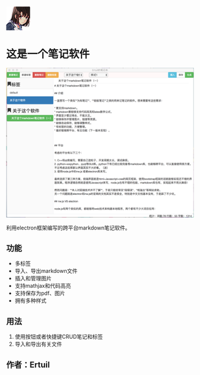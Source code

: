 
![图标](ertuileditor.jpg)

# 这是一个笔记软件

![界面](pic1.png)

利用electron框架编写的跨平台markdown笔记软件。

## 功能 

* 多标签
* 导入、导出markdown文件
* 插入和管理图片
* 支持mathjax和代码高亮
* 支持保存为pdf、图片
* 拥有多种样式

## 用法

1. 使用按钮或者快捷键CRUD笔记和标签
2. 导入和导出有关文件

## 作者：Ertuil


